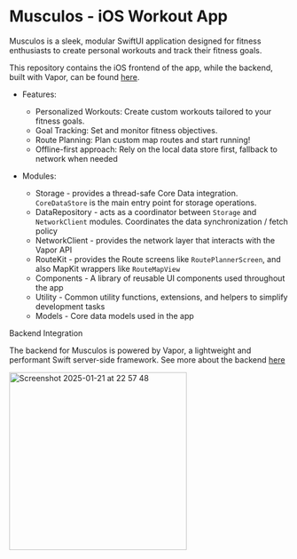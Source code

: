 # Musculos - iOS Workout App

Musculos is a sleek, modular SwiftUI application designed for fitness enthusiasts to create personal workouts and track their fitness goals.

This repository contains the iOS frontend of the app, while the backend, built with Vapor, can be found [here](https://github.com/bo1ta/musculos-api).

- Features:
  - Personalized Workouts: Create custom workouts tailored to your fitness goals.
  - Goal Tracking: Set and monitor fitness objectives.
  - Route Planning: Plan custom map routes and start running!
  - Offline-first approach: Rely on the local data store first, fallback to network when needed

- Modules:
  - Storage - provides a thread-safe Core Data integration. `CoreDataStore` is the main entry point for storage operations.
  - DataRepository - acts as a coordinator between `Storage` and `NetworkClient` modules. Coordinates the data synchronization / fetch policy
  - NetworkClient - provides the network layer that interacts with the Vapor API
  - RouteKit - provides the Route screens like `RoutePlannerScreen`, and also MapKit wrappers like `RouteMapView`
  - Components - A library of reusable UI components used throughout the app
  - Utility - Common utility functions, extensions, and helpers to simplify development tasks
  - Models - Core data models used in the app


Backend Integration

The backend for Musculos is powered by Vapor, a lightweight and performant Swift server-side framework. See more about the backend [here](https://github.com/bo1ta/musculos-api)




<img width="320" alt="Screenshot 2025-01-21 at 22 57 48" src="https://github.com/user-attachments/assets/b7543035-5c68-47af-b760-c2a8b2a90e14" />
